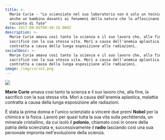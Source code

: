 ```yaml
---
title: >-
  Marie Curie - "Lo scienziato nel suo laboratorio non è solo un tecnico, è
  anche un bambino davanti ai fenomeni della natura che lo affascinano come un
  racconto di fate"
date: 2017-08-05T09:49:19.000Z
description: >-
  Marie Curie amava così tanto la scienza e il suo lavoro che, alla fine, la
  sacrificó con la sua stessa vita. Morì a causa dell'anemia aplastica, malattia
  contratta a causa della lunga esposizione alle radiazioni.
socialDesc: >-
  Marie Curie amava così tanto la scienza e il suo lavoro che, alla fine, la
  sacrificó con la sua stessa vita. Morì a causa dell'anemia aplastica, malattia
  contratta a causa della lunga esposizione alle radiazioni.
image: /img/curie2.png
---
```

![](/img/curie2.png)

**Marie Curie** amava così tanto la scienza e il suo lavoro che, alla fine, la sacrificó con la sua stessa vita. Morì a causa dell'anemia aplastica, malattia contratta a causa della lunga esposizione alle radiazioni.

È stata la prima donna e l'unico scienziato a vincere due premi **Nobel** per la chimica e la fisica. Lavoró per quasi tutta la sua vita sulla pechblenda, un minerale cristallino, da cui isoló il **polonio**, chiamato così in onore della patria della scienziata e, successivamente il **radio** lasciando così una sua personale impronta nell'evoluzione della scienza.

